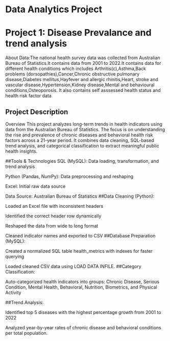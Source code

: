 # Data Analytics Project
# Project 1: Disease Prevalance and trend analysis 
About Data:The national health survey  data was collected from Australian Bureau of Statistics.It contains data from  2001 to 2022.It contains data for different health conditions which includes Arthritis(c),Asthma,Back problems (dorsopathies),Cancer,Chronic obstructive pulmonary disease,Diabetes mellitus,Hayfever and allergic rhinitis,Heart, stroke and vascular disease,Hypertension,Kidney disease,Mental and behavioural conditions,Osteoporosis.
It also contains self asssessed health status and health risk factor data

## Project Description
Overview
This project analyzes long-term trends in health indicators using data from the Australian Bureau of Statistics. The focus is on understanding the rise and prevalence of chronic diseases and behavioral health risk factors across a 21-year period. It combines data cleaning, SQL-based trend analysis, and categorical classification to extract meaningful public health insights.

##Tools & Technologies
SQL (MySQL): Data loading, transformation, and trend analysis

Python (Pandas, NumPy): Data preprocessing and reshaping

Excel: Initial raw data source

Data Source: Australian Bureau of Statistics
##Data Cleaning (Python):

Loaded an Excel file with inconsistent headers

Identified the correct header row dynamically

Reshaped the data from wide to long format

Cleaned indicator names and exported to CSV
##Database Preparation (MySQL):

Created a normalized SQL table health_metrics with indexes for faster querying

Loaded cleaned CSV data using LOAD DATA INFILE.
##Category Classification:

Auto-categorized health indicators into groups: Chronic Disease, Serious Condition, Mental Health, Behavioral, Nutrition, Biometrics, and Physical Activity

##Trend Analysis:

Identified top 5 diseases with the highest percentage growth from 2001 to 2022

Analyzed year-by-year rates of chronic disease and behavioral conditions per total population.








